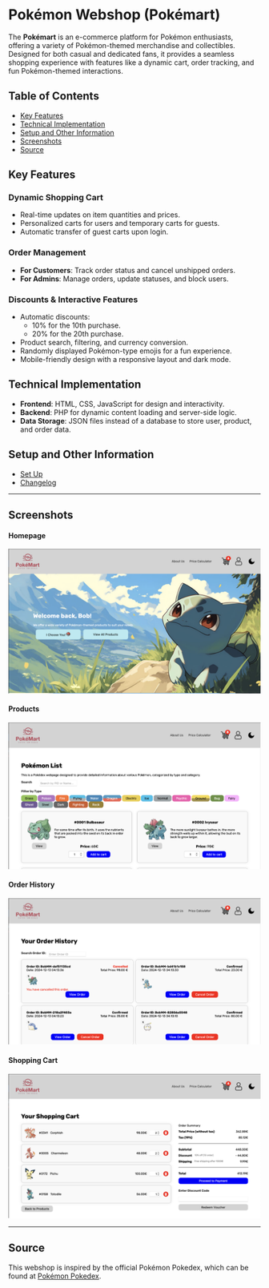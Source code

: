 # Pokémon Webshop (Pokémart)

The **Pokémart** is an e-commerce platform for Pokémon enthusiasts, offering a variety of Pokémon-themed merchandise and collectibles. Designed for both casual and dedicated fans, it provides a seamless shopping experience with features like a dynamic cart, order tracking, and fun Pokémon-themed interactions.


## Table of Contents

- [Key Features](#key-features)
- [Technical Implementation](#technical-implementation)
- [Setup and Other Information](#setup-and-other-information)
- [Screenshots](#screenshots)
- [Source](#source)



## Key Features

### Dynamic Shopping Cart
- Real-time updates on item quantities and prices.
- Personalized carts for users and temporary carts for guests.
- Automatic transfer of guest carts upon login.

### Order Management
- **For Customers**: Track order status and cancel unshipped orders.
- **For Admins**: Manage orders, update statuses, and block users.

### Discounts & Interactive Features
- Automatic discounts:
    - 10% for the 10th purchase.
    - 20% for the 20th purchase.
- Product search, filtering, and currency conversion.
- Randomly displayed Pokémon-type emojis for a fun experience.
- Mobile-friendly design with a responsive layout and dark mode.


## Technical Implementation
- **Frontend**: HTML, CSS, JavaScript for design and interactivity.
- **Backend**: PHP for dynamic content loading and server-side logic.
- **Data Storage**: JSON files instead of a database to store user, product, and order data.


## Setup and Other Information
- [Set Up](../setup.md)
- [Changelog](../changelog.md)


---

## Screenshots

#### Homepage
![home](../screenshots/home.png)

#### Products
![products](../screenshots/products.png)

#### Order History
![order history](../screenshots/order-history.png)

#### Shopping Cart
![shopping cart](../screenshots/shopping-cart.png)


---

## Source
This webshop is inspired by the official Pokémon Pokedex, which can be found at [Pokémon Pokedex](https://www.pokemon.com/us/pokedex).